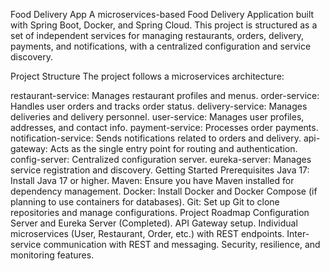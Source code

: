 Food Delivery App
A microservices-based Food Delivery Application built with Spring Boot, Docker, and Spring Cloud. This project is structured as a set of independent services for managing restaurants, orders, delivery, payments, and notifications, with a centralized configuration and service discovery.

Project Structure
The project follows a microservices architecture:

restaurant-service: Manages restaurant profiles and menus.
order-service: Handles user orders and tracks order status.
delivery-service: Manages deliveries and delivery personnel.
user-service: Manages user profiles, addresses, and contact info.
payment-service: Processes order payments.
notification-service: Sends notifications related to orders and delivery.
api-gateway: Acts as the single entry point for routing and authentication.
config-server: Centralized configuration server.
eureka-server: Manages service registration and discovery.
Getting Started
Prerequisites
Java 17: Install Java 17 or higher.
Maven: Ensure you have Maven installed for dependency management.
Docker: Install Docker and Docker Compose (if planning to use containers for databases).
Git: Set up Git to clone repositories and manage configurations.
Project Roadmap
Configuration Server and Eureka Server (Completed).
API Gateway setup.
Individual microservices (User, Restaurant, Order, etc.) with REST endpoints.
Inter-service communication with REST and messaging.
Security, resilience, and monitoring features.
